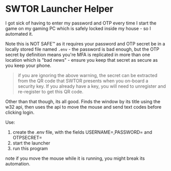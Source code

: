 # SWTOR Launcher Helper

I got sick of having to enter my password and OTP every time I start the game on my gaming PC which is safely locked inside my house - so I automated it.

Note this is NOT SAFE™ as it requires your password and OTP secret be in a locally stored file named `.env` - the password is bad enough, but the OTP secret by definition means you're MFA is replicated in more than one location which is "bad news" - ensure you keep that secret as secure as you keep your phone.

> if you are ignoring the above warning, the secret can be extracted from the QR code that SWTOR presents when you on-board a security key. If you already have a key, you will need to unregister and re-register to get this QR code.

Other than that though, its all good. Finds the window by its title using the w32 api, then uses the api to move the mouse and send text codes before clicking login.

Use:

1. create the .env file, with the fields USERNAME=,PASSWORD= and OTPSECRET=
2. start the launcher
3. run this program

note if you move the mouse while it is running, you might break its automation.

